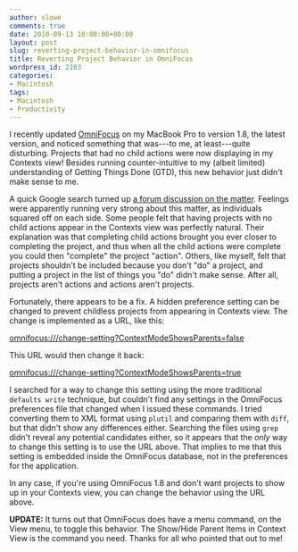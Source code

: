 ```yaml
---
author: slowe
comments: true
date: 2010-09-13 10:00:00+00:00
layout: post
slug: reverting-project-behavior-in-omnifocus
title: Reverting Project Behavior in OmniFocus
wordpress_id: 2103
categories:
- Macintosh
tags:
- Macintosh
- Productivity
---
```


I recently updated [OmniFocus](http://www.omnigroup.com/products/omnifocus/) on my MacBook Pro to version 1.8, the latest version, and noticed something that was---to me, at least---quite disturbing. Projects that had no child actions were now displaying in my Contexts view! Besides running counter-intuitive to my (albeit limited) understanding of Getting Things Done (GTD), this new behavior just didn't make sense to me.

A quick Google search turned up [a forum discussion on the matter](http://forums.omnigroup.com/showthread.php?t=15345&page=1). Feelings were apparently running very strong about this matter, as individuals squared off on each side. Some people felt that having projects with no child actions appear in the Contexts view was perfectly natural. Their explanation was that completing child actions brought you ever closer to completing the project, and thus when all the child actions were complete you could then "complete" the project "action". Others, like myself, felt that projects shouldn't be included because you don't "do" a project, and putting a project in the list of things you "do" didn't make sense. After all, projects aren't actions and actions aren't projects.

Fortunately, there appears to be a fix. A hidden preference setting can be changed to prevent childless projects from appearing in Contexts view. The change is implemented as a URL, like this:

[omnifocus:///change-setting?ContextModeShowsParents=false](omnifocus:///change-setting?ContextModeShowsParents=false)

This URL would then change it back:

[omnifocus:///change-setting?ContextModeShowsParents=true](omnifocus:///change-setting?ContextModeShowsParents=true)

I searched for a way to change this setting using the more traditional `defaults write` technique, but couldn't find any settings in the OmniFocus preferences file that changed when I issued these commands. I tried converting them to XML format using `plutil` and comparing them with `diff`, but that didn't show any differences either. Searching the files using `grep` didn't reveal any potential candidates either, so it appears that the _only_ way to change this setting is to use the URL above. That implies to me that this setting is embedded inside the OmniFocus database, not in the preferences for the application.

In any case, if you're using OmniFocus 1.8 and don't want projects to show up in your Contexts view, you can change the behavior using the URL above.

**UPDATE:** It turns out that OmniFocus does have a menu command, on the View menu, to toggle this behavior. The Show/Hide Parent Items in Context View is the command you need. Thanks for all who pointed that out to me!
